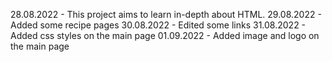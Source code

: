 28.08.2022 - This project aims to learn in-depth about HTML.
29.08.2022 - Added some recipe pages
30.08.2022 - Edited some links
31.08.2022 - Added css styles on the main page
01.09.2022 - Added image and logo on the main page